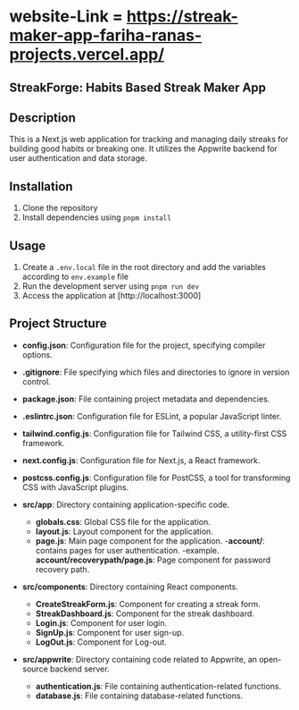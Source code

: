 # website-Link = <https://streak-maker-app-fariha-ranas-projects.vercel.app/>

## StreakForge: Habits Based Streak Maker App

## Description

This is a Next.js web application for tracking and managing daily streaks for building good habits or breaking one. It utilizes the Appwrite backend for user authentication and data storage.

## Installation

1. Clone the repository
2. Install dependencies using `pnpm install`

## Usage

1. Create a `.env.local` file in the root directory and add the variables according to `env.example` file
2. Run the development server using `pnpm run dev`
3. Access the application at [http://localhost:3000]

## Project Structure

- **config.json**: Configuration file for the project, specifying compiler options.
- **.gitignore**: File specifying which files and directories to ignore in version control.
- **package.json**: File containing project metadata and dependencies.
- **.eslintrc.json**: Configuration file for ESLint, a popular JavaScript linter.
- **tailwind.config.js**: Configuration file for Tailwind CSS, a utility-first CSS framework.
- **next.config.js**: Configuration file for Next.js, a React framework.
- **postcss.config.js**: Configuration file for PostCSS, a tool for transforming CSS with JavaScript plugins.

- **src/app**: Directory containing application-specific code.
  - **globals.css**: Global CSS file for the application.
  - **layout.js**: Layout component for the application.
  - **page.js**: Main page component for the application.
  -**account/**: contains pages for user authentication.
  -example. **account/recoverypath/page.js**: Page component for password recovery path.

- **src/components**: Directory containing React components.
  - **CreateStreakForm.js**: Component for creating a streak form.
  - **StreakDashboard.js**: Component for the streak dashboard.
  - **Login.js**: Component for user login.
  - **SignUp.js**: Component for user sign-up.
  - **LogOut.js**: Component for Log-out.

- **src/appwrite**: Directory containing code related to Appwrite, an open-source backend server.
  - **authentication.js**: File containing authentication-related functions.
  - **database.js**: File containing database-related functions.

